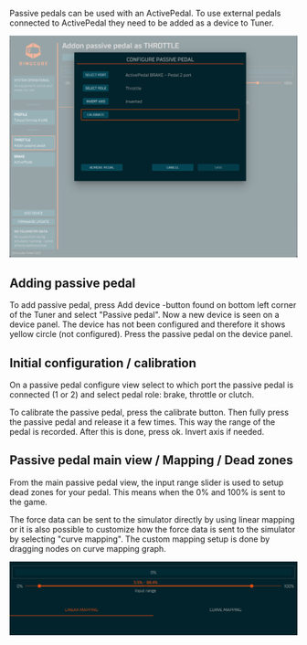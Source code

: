 
Passive pedals can be used with an ActivePedal. To use external pedals connected to ActivePedal they need to be added as a device to Tuner.

![](assets/passivepedalconfigure.png)

## Adding passive pedal

To add passive pedal, press Add device -button found on bottom left corner of the Tuner and select "Passive pedal". Now a new device is seen on a device panel. The device has not been configured and therefore it shows yellow circle (not configured). Press the passive pedal on the device panel.

## Initial configuration / calibration

On a passive pedal configure view select to which port the passive pedal is connected (1 or 2) and select pedal role: brake, throttle or clutch. 

To calibrate the passive pedal, press the calibrate button. Then fully press the passive pedal and release it a few times. This way the range of the pedal is recorded. After this is done, press ok. Invert axis if needed.

## Passive pedal main view / Mapping / Dead zones

From the main passive pedal view, the input range slider is used to setup dead zones for your pedal. This means when the 0% and 100% is sent to the game.

The force data can be sent to the simulator directly by using linear mapping or it is also possible to customize how the force data is sent to the simulator by selecting "curve mapping". The custom mapping setup is done by dragging nodes on curve mapping graph.

![](assets/passivepedalsettings.png)
